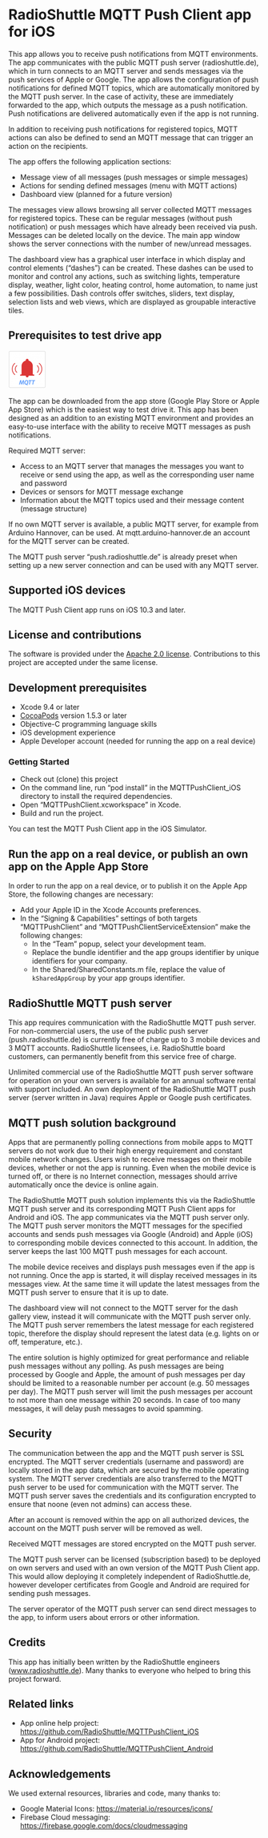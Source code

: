 # RadioShuttle MQTT Push Client app for iOS

This app allows you to receive push notifications from MQTT environments. The app communicates with the public MQTT push server (radioshuttle.de), which in turn connects to an MQTT server and sends messages via the push services of Apple or Google. The app allows the configuration of push notifications for defined MQTT topics, which are automatically monitored by the MQTT push server. In the case of activity, these are immediately forwarded to the app, which outputs the message as a push notification. Push notifications are delivered automatically even if the app is not running.

In addition to receiving push notifications for registered topics, MQTT actions can also be defined to send an MQTT message that can trigger an action on the recipients.

The app offers the following application sections:

* Message view of all messages (push messages or simple messages)
* Actions for sending defined messages (menu with MQTT actions)
* Dashboard view (planned for a future version)

The messages view allows browsing all server collected MQTT messages for registered topics. These can be regular messages (without push notification) or push messages which have already been received via push. Messages can be deleted locally on the device. The main app window shows the server connections with the number of new/unread messages.

The dashboard view has a graphical user interface in which display and control elements (“dashes”) can be created. These dashes can be used to monitor and control any actions, such as switching lights, temperature display, weather, light color, heating control, home automation, to name just a few possibilities. Dash controls offer switches, sliders, text display, selection lists and web views, which are displayed as groupable interactive tiles.

## Prerequisites to test drive app
![App icon](/docs/readme/app_icon.png)

The app can be downloaded from the app store (Google Play Store or Apple App Store) which is the easiest way to test drive it. This app has been designed as an addition to an existing MQTT environment and provides an easy-to-use interface with the ability to receive MQTT messages as push notifications.


Required MQTT server:

* Access to an MQTT server that manages the messages you want to receive or send using the app, as well as the corresponding user name and password
* Devices or sensors for MQTT message exchange
* Information about the MQTT topics used and their message content (message structure)

If no own MQTT server is available, a public MQTT server, for example from Arduino Hannover, can be used. At mqtt.arduino-hannover.de an account for the MQTT server can be created.

The MQTT push server “push.radioshuttle.de” is already preset when setting up a new server connection and can be used with any MQTT server.


## Supported iOS devices
The MQTT Push Client app runs on iOS 10.3 and later.

## License and contributions
The software is provided under the [Apache 2.0 license](/docs/readme/LICENSE-apache-2.0.txt). Contributions to this project are accepted under the same license.

## Development prerequisites
* Xcode 9.4 or later
* [CocoaPods](https://cocoapods.org) version 1.5.3 or later 
* Objective-C programming language skills
* iOS development experience
* Apple Developer account (needed for running the app on a real device)

### Getting Started
* Check out (clone) this project
* On the command line, run “pod install” in the MQTTPushClient_iOS directory to install the required dependencies.
* Open “MQTTPushClient.xcworkspace” in Xcode.
* Build and run the project.

You can test the MQTT Push Client app in the iOS Simulator.

## Run the app on a real device, or publish an own app on the Apple App Store

 In order to run the app on a real device, or to publish it on the Apple App Store, the following changes are necessary:

* Add your Apple ID in the Xcode Accounts preferences.
* In the “Signing & Capabilities” settings of both targets “MQTTPushClient” and “MQTTPushClientServiceExtension” make the following changes:
   - In the “Team” popup, select your development team.
   - Replace the bundle identifier and the app groups identifier by unique identifiers for your company.
   - In the Shared/SharedConstants.m file, replace the value of `kSharedAppGroup` by your app groups identifier.

## RadioShuttle MQTT push server
This app requires communication with the RadioShuttle MQTT push server. For non-commercial users, the use of the public push server (push.radioshuttle.de) is currently free of charge up to 3 mobile devices and 3 MQTT accounts.
RadioShuttle licensees, i.e. RadioShuttle board customers, can permanently benefit from this service free of charge.

Unlimited commercial use of the RadioShuttle MQTT push server software for operation on your own servers is available for an annual software rental with support included. An own deployment of the RadioShuttle MQTT push server (server written in Java) requires Apple or Google push certificates.

## MQTT push solution background
Apps that are permanently polling connections from mobile apps to MQTT servers do not work due to their high energy requirement and constant mobile network changes. Users wish to receive messages on their mobile devices, whether or not the app is running. Even when the mobile device is turned off, or there is no Internet connection, messages should arrive automatically once the device is online again.

The RadioShuttle MQTT push solution implements this via the RadioShuttle MQTT push server and its corresponding MQTT Push Client apps for Android and iOS. The app communicates via the MQTT push server only. The MQTT push server monitors the MQTT messages for the specified accounts and sends push messages via Google (Android) and Apple (iOS) to corresponding mobile devices connected to this account. In addition, the server keeps the last 100 MQTT push messages for each account.

The mobile device receives and displays push messages even if the app is not running. Once the app is started, it will display received messages in its messages view. At the same time it will update the latest messages from the MQTT push server to ensure that it is up to date.

The dashboard view will not connect to the MQTT server for the dash gallery view, instead it will communicate with the MQTT push server only. The MQTT push server remembers the latest message for each registered topic, therefore the display should represent the latest data (e.g. lights on or off, temperature, etc.).

The entire solution is highly optimized for great performance and reliable push messages without any polling. As push messages are being processed by Google and Apple, the amount of push messages per day should be limited to a reasonable number per account (e.g. 50 messages per day). The MQTT push server will limit the push messages per account to not more than one message within 20 seconds. In case of too many messages, it will delay push messages to avoid spamming.

## Security
The communication between the app and the MQTT push server is SSL encrypted. The MQTT server credentials (username and password) are locally stored in the app data, which are secured by the mobile operating system. The MQTT server credentials are also transferred to the MQTT push server to be used for communication with the MQTT server. The MQTT push server saves the credentials and its configuration encrypted to ensure that noone (even not admins) can access these.

After an account is removed within the app on all authorized devices, the account on the MQTT push server will be removed as well.

Received MQTT messages are stored encrypted on the MQTT push server.

The MQTT push server can be licensed (subscription based) to be deployed on own servers and used with an own version of the MQTT Push Client app. This would allow deploying it completely independent of RadioShuttle.de, however developer certificates from Google and Android are required for sending push messages.

The server operator of the MQTT push server can send direct messages to the app, to inform users about errors or other information.

## Credits
This app has initially been written by the RadioShuttle engineers (www.radioshuttle.de). Many thanks to everyone who helped to bring this project forward.

## Related links
* App online help project: https://github.com/RadioShuttle/MQTTPushClient_iOS
* App for Android project: https://github.com/RadioShuttle/MQTTPushClient_Android

## Acknowledgements
We used external resources, libraries and code, many thanks to:
* Google Material Icons: https://material.io/resources/icons/
* Firebase Cloud messaging: https://firebase.google.com/docs/cloudmessaging

